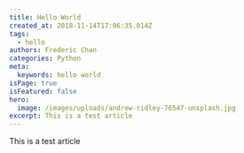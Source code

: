 ```yaml
---
title: Hello World
created_at: 2018-11-14T17:06:35.014Z
tags:
  - hello
authors: Frederic Chan
categories: Python
meta:
  keywords: hello world
isPage: true
isFeatured: false
hero:
  image: /images/uploads/andrew-ridley-76547-unsplash.jpg
excerpt: This is a test article
---
```

This is a test article
